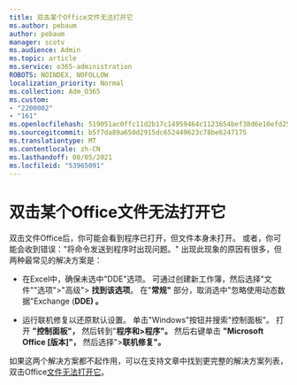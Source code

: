 ```yaml
---
title: 双击某个Office文件无法打开它
ms.author: pebaum
author: pebaum
manager: scotv
ms.audience: Admin
ms.topic: article
ms.service: o365-administration
ROBOTS: NOINDEX, NOFOLLOW
localization_priority: Normal
ms.collection: Adm_O365
ms.custom:
- "2200002"
- "161"
ms.openlocfilehash: 519051ac0ffc11d2b17c14959464c1123654bef38d6e10efd252b4ff3d8bbc1b
ms.sourcegitcommit: b5f7da89a650d2915dc652449623c78be6247175
ms.translationtype: MT
ms.contentlocale: zh-CN
ms.lasthandoff: 08/05/2021
ms.locfileid: "53965091"
---
```

# <a name="double-clicking-an-office-file-fails-to-open-it"></a>双击某个Office文件无法打开它

双击文件Office后，你可能会看到程序已打开，但文件本身未打开。 或者，你可能会收到错误："将命令发送到程序时出现问题。" 出现此现象的原因有很多，但两种最常见的解决方案是：

- 在Excel中，确保未选中"DDE"选项。 可通过创建新工作簿，然后选择"文件""选项">"高级"> **找到该选项**。 在"**常规"** 部分，取消选中"忽略使用动态数据"Exchange (**DDE) 。**

- 运行联机修复以还原默认设置。 单击"Windows"按钮并搜索"控制面板"。 打开 **"控制面板"，** 然后转到"**程序和>程序"。** 然后右键单击 **"Microsoft Office [版本]"，** 然后选择">**联机修复"。**

如果这两个解决方案都不起作用，可以在支持文章中找到更完整的解决方案列表，双击Office[文件无法打开它](https://support.office.com/article/Double-clicking-an-Office-file-fails-to-open-it-1e9c0ad9-34c8-4440-a42e-d30186b29ed6)。
